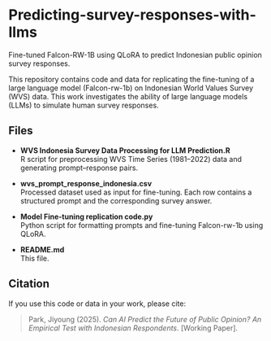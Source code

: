 # Predicting-survey-responses-with-llms
Fine-tuned Falcon-RW-1B using QLoRA to predict Indonesian public opinion survey responses.

This repository contains code and data for replicating the fine-tuning of a large language model (Falcon-rw-1b) on Indonesian World Values Survey (WVS) data. This work investigates the ability of large language models (LLMs) to simulate human survey responses.

## Files

- **WVS Indonesia Survey Data Processing for LLM Prediction.R**  
  R script for preprocessing WVS Time Series (1981–2022) data and generating prompt–response pairs.

- **wvs_prompt_response_indonesia.csv**  
  Processed dataset used as input for fine-tuning. Each row contains a structured prompt and the corresponding survey answer.

- **Model Fine-tuning replication code.py**  
  Python script for formatting prompts and fine-tuning Falcon-rw-1b using QLoRA.
  
- **README.md**  
  This file.


## Citation

If you use this code or data in your work, please cite:

> Park, Jiyoung (2025). *Can AI Predict the Future of Public Opinion? An Empirical Test with Indonesian Respondents*. [Working Paper].

